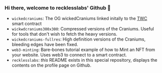 ### Hi there, welcome to recklesslabs' Github 👋


- `wickedcraniums`: The OG wickedCraniums linked initally to the [TWC](https://etherscan.io/token/0x85f740958906b317de6ed79663012859067e745b) smart contract
- `wickwdcraniums300x300`: Compressed versions of the Craniums. Useful for tools that don't wish to fetch the heavy versions.
- `wickedcraniums-fullres`: High definition versions of the Craniums, bleeding edges have been fixed.
- `web3-minting`: Bare-bones tutorial example of how to Mint an NFT from your website. Uses web3 to connect to a smart contract.
- `recklesslabs`: _this_ README exists in this special repository, displays the contents on the profile page on Github.
